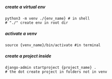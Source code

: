 ##### create a virtual env
    python3 -m venv ./{env_name} # in shell
    # "./" create env in root dir

##### activate a venv 
    source {venv_name}/bin/activate #in terminal
    
##### create a project inside 
    
    django-admin startproject {project_name} .
    # the dot create project in folders not in venv

